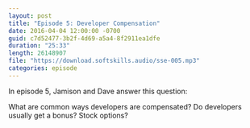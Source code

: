 ```yaml
---
layout: post
title: "Episode 5: Developer Compensation"
date: 2016-04-04 12:00:00 -0700
guid: c7d52477-3b2f-4d69-a5a4-8f2911ea1dfe
duration: "25:33"
length: 26148907
file: "https://download.softskills.audio/sse-005.mp3"
categories: episode
---
```






In episode 5, Jamison and Dave answer this question:

What are common ways developers are compensated? Do developers usually get a bonus? Stock options?



